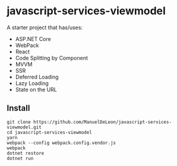 # javascript-services-viewmodel

A starter project that has/uses:

* ASP.NET Core
* WebPack
* React
* Code Splitting by Component
* MVVM
* SSR
* Deferred Loading
* Lazy Loading
* State on the URL

## Install

```
git clone https://github.com/ManuelDeLeon/javascript-services-viewmodel.git
cd javascript-services-viewmodel
yarn
webpack --config webpack.config.vendor.js
webpack
dotnet restore
dotnet run
```
